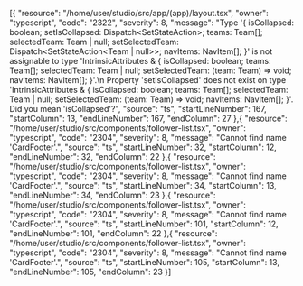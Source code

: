[{
	"resource": "/home/user/studio/src/app/(app)/layout.tsx",
	"owner": "typescript",
	"code": "2322",
	"severity": 8,
	"message": "Type '{ isCollapsed: boolean; setIsCollapsed: Dispatch<SetStateAction<boolean>>; teams: Team[]; selectedTeam: Team | null; setSelectedTeam: Dispatch<SetStateAction<Team | null>>; navItems: NavItem[]; }' is not assignable to type 'IntrinsicAttributes & { isCollapsed: boolean; teams: Team[]; selectedTeam: Team | null; setSelectedTeam: (team: Team) => void; navItems: NavItem[]; }'.\n  Property 'setIsCollapsed' does not exist on type 'IntrinsicAttributes & { isCollapsed: boolean; teams: Team[]; selectedTeam: Team | null; setSelectedTeam: (team: Team) => void; navItems: NavItem[]; }'. Did you mean 'isCollapsed'?",
	"source": "ts",
	"startLineNumber": 167,
	"startColumn": 13,
	"endLineNumber": 167,
	"endColumn": 27
},{
	"resource": "/home/user/studio/src/components/follower-list.tsx",
	"owner": "typescript",
	"code": "2304",
	"severity": 8,
	"message": "Cannot find name 'CardFooter'.",
	"source": "ts",
	"startLineNumber": 32,
	"startColumn": 12,
	"endLineNumber": 32,
	"endColumn": 22
},{
	"resource": "/home/user/studio/src/components/follower-list.tsx",
	"owner": "typescript",
	"code": "2304",
	"severity": 8,
	"message": "Cannot find name 'CardFooter'.",
	"source": "ts",
	"startLineNumber": 34,
	"startColumn": 13,
	"endLineNumber": 34,
	"endColumn": 23
},{
	"resource": "/home/user/studio/src/components/follower-list.tsx",
	"owner": "typescript",
	"code": "2304",
	"severity": 8,
	"message": "Cannot find name 'CardFooter'.",
	"source": "ts",
	"startLineNumber": 101,
	"startColumn": 12,
	"endLineNumber": 101,
	"endColumn": 22
},{
	"resource": "/home/user/studio/src/components/follower-list.tsx",
	"owner": "typescript",
	"code": "2304",
	"severity": 8,
	"message": "Cannot find name 'CardFooter'.",
	"source": "ts",
	"startLineNumber": 105,
	"startColumn": 13,
	"endLineNumber": 105,
	"endColumn": 23
}]
